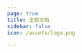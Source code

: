 ```yaml
---
page: true
title: 全部文档
sidebar: false
icon: /assets/logo.png

---
```


<script setup>
import Home from '@theme/components/Home.vue'
</script>

<Home />
